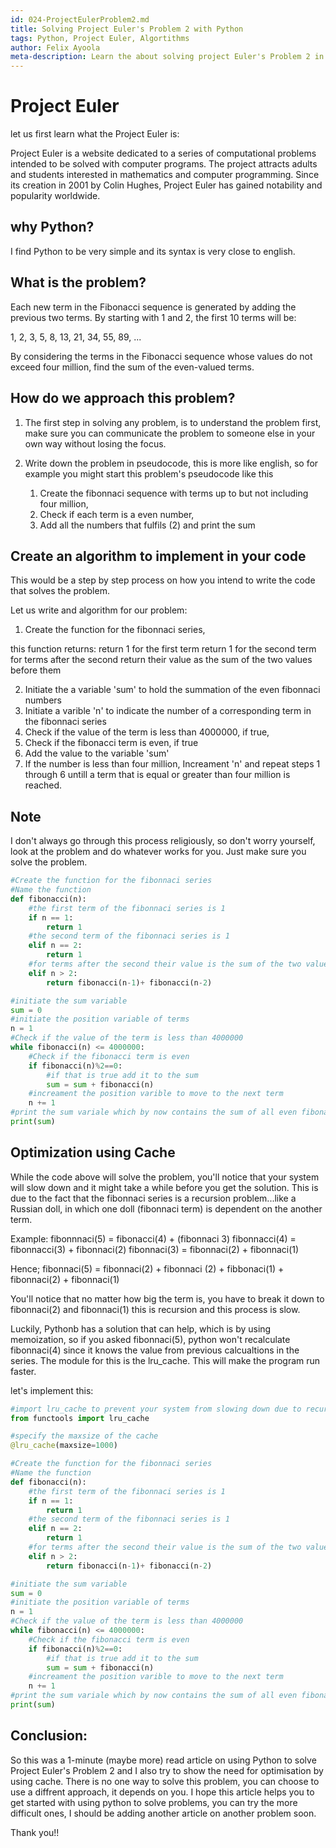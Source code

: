 ```yaml
---
id: 024-ProjectEulerProblem2.md
title: Solving Project Euler's Problem 2 with Python
tags: Python, Project Euler, Algortithms
author: Felix Ayoola
meta-description: Learn the about solving project Euler's Problem 2 in Python.
---
```


# Project Euler

let us first learn what the Project Euler is:

Project Euler is a website dedicated to a series of computational problems intended to be solved with computer programs. The project attracts adults and students interested in mathematics and computer programming. Since its creation in 2001 by Colin Hughes, Project Euler has gained notability and popularity worldwide.


## why Python?
I find Python to be very simple and its syntax is very close to english.


## What is the problem?
Each new term in the Fibonacci sequence is generated by adding the previous two terms. By starting with 1 and 2, the first 10 terms will be:

1, 2, 3, 5, 8, 13, 21, 34, 55, 89, ...

By considering the terms in the Fibonacci sequence whose values do not exceed four million, find the sum of the even-valued terms.


## How do we approach this problem?
1.  The first step in solving any problem, is to understand the problem first, make sure you can communicate the problem to someone else in your own way without losing the focus. 


2.  Write down the problem in pseudocode, this is more like english, so for example you might start this problem's pseudocode like this

    1. Create the fibonnaci sequence with terms up to but not including four million,
    2. Check if each term is a even number,
    3. Add all the numbers that fulfils (2) and print the sum

## Create an algorithm to implement in your code
This would be a step by step process on how you intend to write the code that solves the problem.

Let us write and algorithm for our problem:

1.  Create the function for the fibonnaci series, 

this function returns:
        return 1 for the first term
        return 1 for the second term
        for terms after the second return their value as the sum of the two values before them

2.  Initiate the a variable 'sum' to hold the summation of the even fibonnaci numbers
3.  Initiate a varible 'n' to indicate the number of a corresponding term in the fibonnaci series
4.  Check if the value of the term is less than 4000000, if true,
5.  Check if the fibonacci term is even, if true
6.  Add the value to the variable 'sum'
7.  If the number is less than four million, Increament 'n' and repeat steps 1 through 6 untill a term that is equal or greater than four million is reached.

## Note
I don't always go through this process religiously, so don't worry yourself, look at the problem and do whatever works for you. Just make sure you solve the problem.

```python
#Create the function for the fibonnaci series
#Name the function
def fibonacci(n):
    #the first term of the fibonnaci series is 1
    if n == 1:
        return 1
    #the second term of the fibonnaci series is 1
    elif n == 2:
        return 1
    #for terms after the second their value is the sum of the two values before them
    elif n > 2:
        return fibonacci(n-1)+ fibonacci(n-2)

#initiate the sum variable
sum = 0
#initiate the position variable of terms
n = 1
#Check if the value of the term is less than 4000000
while fibonacci(n) <= 4000000:
    #Check if the fibonacci term is even
    if fibonacci(n)%2==0:
        #if that is true add it to the sum
        sum = sum + fibonacci(n)
    #increament the position varible to move to the next term
    n += 1
#print the sum variale which by now contains the sum of all even fibonacci terms below 4000000
print(sum)
```

## Optimization using Cache
While the code above will solve the problem, you'll notice that your system will slow down and it might take a while before you get the solution. This is due to the fact that the fibonnaci series is a recursion problem...like a Russian doll, in which one doll (fibonnaci term) is dependent on the another term. 

Example:
fibonnnaci(5) = fibonacci(4) + (fibonnaci 3)
fibonnacci(4) = fibonnacci(3) + fibonnaci(2)
fibonnaci(3) = fibonnaci(2) + fibonnaci(1)

Hence; fibonnaci(5) = fibonnaci(2) + fibonnaci (2) + fibbonaci(1) + fibonnaci(2) + fibonnaci(1)

You'll notice that no matter how big the term is, you have to break it down to fibonnaci(2) and fibonnaci(1) this is recursion and this process is slow.

Luckily, Pythonb has a solution that can help, which is by using memoization, so if you asked fibonnaci(5), python won't recalculate fibonnaci(4) since it knows the value from previous calcualtions in the series. The module for this is the lru_cache. This will make the program run faster.

let's implement this:

```python
#import lru_cache to prevent your system from slowing down due to recurssion of the fibonnaci series
from functools import lru_cache

#specify the maxsize of the cache
@lru_cache(maxsize=1000)

#Create the function for the fibonnaci series
#Name the function
def fibonacci(n):
    #the first term of the fibonnaci series is 1
    if n == 1:
        return 1
    #the second term of the fibonnaci series is 1
    elif n == 2:
        return 1
    #for terms after the second their value is the sum of the two values before them
    elif n > 2:
        return fibonacci(n-1)+ fibonacci(n-2)

#initiate the sum variable
sum = 0
#initiate the position variable of terms
n = 1
#Check if the value of the term is less than 4000000
while fibonacci(n) <= 4000000:
    #Check if the fibonacci term is even
    if fibonacci(n)%2==0:
        #if that is true add it to the sum
        sum = sum + fibonacci(n)
    #increament the position varible to move to the next term
    n += 1
#print the sum variale which by now contains the sum of all even fibonacci terms below 4000000
print(sum)
```

## Conclusion:
So this was a 1-minute (maybe more) read article on using Python to solve Project Euler's Problem 2 and I also try to show the need for optimisation by using cache. There is no one way to solve this problem, you can choose to use a diffrent approach, it depends on you.  I hope this article helps you to get started with using python to solve problems, you can try the more difficult ones, I should be adding another article on another problem soon.

Thank you!! 